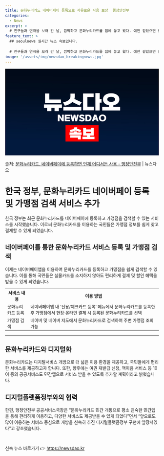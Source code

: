 ```yaml
---
title: 문화누리카드 네이버페이 등록으로 자유로운 사용 보장  행정안전부
categories:
  - News
excerpt: >
  # 친구들과 연극을 보러 간 날, 깜박하고 문화누리카드를 집에 놓고 왔다. 예전 같았으면 할인도 못 받고 현…
feature_text: >
  ## seoulnews 실시간 뉴스 속보입니다.

  # 친구들과 연극을 보러 간 날, 깜박하고 문화누리카드를 집에 놓고 왔다. 예전 같았으면 할인도 못 받고 현…
image: '/assets/img/newsdao_breakingnews.jpg'
---
```


![뉴스다오 속보](/assets/img/newsdao_breakingnews.jpg)

<p>출처: <a href="https://newsdao.kr/3418" rel="dofollow">문화누리카드, 네이버페이에 등록하면 언제 어디서든 사용 - 행정안전부</a> | 뉴스다오</p>

<h1>한국 정부, 문화누리카드 네이버페이 등록 및 가맹점 검색 서비스 추가</h1>
<p data-ke-size="size16">한국 정부는 최근 문화누리카드를 네이버페이에 등록하고 가맹점을 검색할 수 있는 서비스를 시작했습니다. 이로써 문화누리카드를 이용하는 국민들은 가맹점 정보를 쉽게 찾고 결제할 수 있게 되었습니다.</p>

<h2 data-ke-size="size26">네이버페이를 통한 문화누리카드 서비스 등록 및 가맹점 검색</h2>
<p data-ke-size="size16">이제는 네이버페이앱을 이용하여 문화누리카드를 등록하고 가맹점을 쉽게 검색할 수 있습니다. 이를 통해 국민들은 실물카드를 소지하지 않아도 편리하게 결제 및 할인 혜택을 받을 수 있게 되었습니다.</p>

<table>
	<tr>
		<td style="text-align: center; height: 17px;"><b>서비스 내용</b></td>
		<td style="text-align: center; height: 17px;"><b>이용 방법</b></td>
	</tr>
	<tr>
		<td style="text-align: left;">문화누리카드 등록</td>
		<td style="text-align: left;">네이버페이앱 내 ‘신용/체크카드 등록’ 메뉴에서 문화누리카드를 등록한 후 가맹점에서 현장·온라인 결제 시 등록된 문화누리카드를 선택</td>
	</tr>
	<tr>
		<td style="text-align: left;">가맹점 검색</td>
		<td style="text-align: left;">네이버 및 네이버 지도에서 문화누리카드로 검색하여 주변 가맹점 조회 가능</td>
	</tr>
</table>
<hr>
<h2 data-ke-size="size26">문화누리카드와 디지털화</h2>
<p data-ke-size="size16">문화누리카드는 디지털서비스 개방으로 더 넓은 이용 환경을 제공하고, 국민들에게 편리한 서비스를 제공하고자 합니다. 또한, 향후에는 여권 재발급 신청, 책이음 서비스 등 10여 종의 공공서비스도 민간앱으로 서비스 받을 수 있도록 추가할 계획이라고 밝혔습니다.</p>

<h2 data-ke-size="size26">디지털플랫폼정부와의 협력</h2>
<p data-ke-size="size16">한편, 행정안전부 공공서비스국장은 “문화누리카드 민간 개통으로 평소 친숙한 민간앱을 통해 편리하게 이용하고, 다양한 서비스도 제공받을 수 있게 되었다”면서 “앞으로도 많이 이용하는 서비스 중심으로 개방을 신속히 추진 디지털플랫폼정부 구현에 앞장서겠다”고 강조했습니다.</p>
<p data-ke-size="size16">&nbsp;</p>
 

신속 뉴스 바로가기 👉 <a href="https://newsdao.kr" rel="dofollow">https://newsdao.kr</a>


